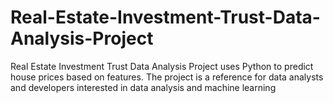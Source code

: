 # Real-Estate-Investment-Trust-Data-Analysis-Project
Real Estate Investment Trust Data Analysis Project uses Python to predict house prices based on features. The project is a reference for data analysts and developers interested in data analysis and machine learning
